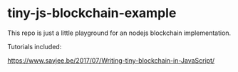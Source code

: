 # tiny-js-blockchain-example
This repo is just a little playground for an nodejs blockchain implementation. 

Tutorials included:

https://www.savjee.be/2017/07/Writing-tiny-blockchain-in-JavaScript/
